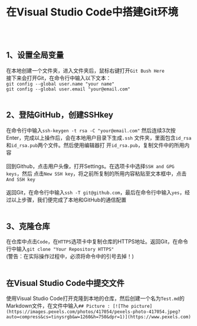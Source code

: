 # 在Visual Studio Code中搭建Git环境
<br></br>
## 1、设置全局变量
在本地创建一个文件夹，进入文件夹后，鼠标右键打开` Git Bush Here `  
接下来会打开Git，在命令行中输入以下文本：  
` git config --global user.name "your name"  `  
` git config --global user.email "your@email.com" `
<br></br>
## 2、登陆GitHub，创建SSHkey
在命令行中输入` ssh-keygen -t rsa -C "your@email.com" `
然后连续3次按Enter，完成以上操作后，会在本地用户目录下生成` .ssh `
文件夹，里面包含` id_rsa `和` id_rsa.pub `两个文件。然后使用编辑器打
开` id_rsa.pub `，复制文件中的所用内容
<br></br>
回到Github，点击用户头像，打开Settings。在选项卡中选择` SSH and GPG keys `，然后
点击` New SSH key `，将之前所复制的所用内容粘贴至文本框中，点击` And SSH key `
<br></br>
返回Git，在命令行中输入` ssh -T git@github.com `，最后在命令行中输入` yes `，经过以上步骤，我们便完成了本地和GitHub的通信配置
<br></br>
## 3、克隆仓库
在仓库中点击` Code `，在` HTTPS `选项卡中复制仓库的HTTPS地址。返回Git，在命令行中输入` git clone "Your Repository HTTPS" `  
(警告：在实际操作过程中，必须将命令中的引号去掉！)
<br></br>
## 在Visual Studio Code中提交文件
使用Visual Studio Code打开克隆到本地的仓库，然后创建一个名为` Test.md `的Markdown文件，在文件中输入` ## Picture :
[![The picture](https://images.pexels.com/photos/417054/pexels-photo-417054.jpeg?auto=compress&cs=tinysrgb&w=1260&h=750&dpr=1)](https://www.pexels.com) `

